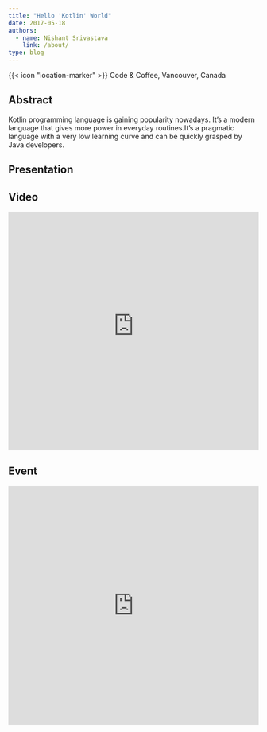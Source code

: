 ```yaml
---
title: "Hello 'Kotlin' World"
date: 2017-05-18
authors:
  - name: Nishant Srivastava
    link: /about/
type: blog
---
```


{{< icon "location-marker" >}} Code & Coffee, Vancouver, Canada

<!--more-->

## Abstract

Kotlin programming language is gaining popularity nowadays. It’s a modern language that gives more power in everyday routines.It’s a pragmatic language with a very low learning curve and can be quickly grasped by Java developers.

## Presentation

<script async class="speakerdeck-embed" data-id="1cc39924b2ce4b2fbd88f496f621b8ac" data-ratio="1.77777777777778" src="//speakerdeck.com/assets/embed.js"></script>

## Video

<iframe width="100%" height="480" src="https://www.youtube-nocookie.com/embed/Up7bS3hOTF4?start=1440" frameborder="0" allow="accelerometer; autoplay; encrypted-media; gyroscope; picture-in-picture" allowfullscreen></iframe>

## Event

<iframe src="https://web.archive.org/web/20200111214836/https://www.meetup.com/codecoffeeyvr/events/237554732/" frameborder="0" width="100%" height="480" allowfullscreen="true" mozallowfullscreen="true" webkitallowfullscreen="true"></iframe>
